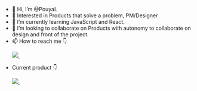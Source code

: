 - 👋 Hi, I’m @PouyaL
- 👀 Interested in Products that solve a problem, PM/Designer 
- 🌱 I’m currently learning JavaScript and React.
- 💞️ I’m looking to collaborate on Products with autonomy to collaborate on design and front of the project.
- 📫 How to reach me 👇 <p><a href="https://www.linkedin.com/in/pouya-lotfi-70531236/" rel="nofollow noreferrer">
    <img src="https://img.shields.io/badge/LinkedIn-0077B5?style=for-the-badge&logo=linkedin&logoColor=white"/>
  </a> &nbsp;</p>
-  Current product 👇 <p><a href="[https://qpage.one/](https://www.notion.so/pouyal/Portfolio-c52158752c6d4f718513b35922c281ce?pvs=4)" rel="nofollow">
    <img src="https://img.shields.io/badge/website-000000?style=for-the-badge&logo=About.me&logoColor=white"/>
  </a> &nbsp;</p>
  
